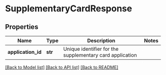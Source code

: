 # SupplementaryCardResponse

## Properties
Name | Type | Description | Notes
------------ | ------------- | ------------- | -------------
**application_id** | **str** | Unique identifier for the supplementary card application | 

[[Back to Model list]](../README.md#documentation-for-models) [[Back to API list]](../README.md#documentation-for-api-endpoints) [[Back to README]](../README.md)

